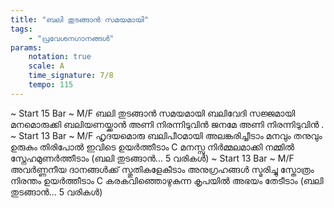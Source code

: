 ```yaml
---
title: "ബലി തുടങ്ങാൻ സമയമായി"
tags:
    - "പ്രവേശനഗാനങ്ങൾ"
params:
    notation: true
    scale: A
    time_signature: 7/8
    tempo: 115
---
```

~ Start 15 Bar ~
M/F
ബലി തുടങ്ങാൻ സമയമായി
ബലിവേദി സജ്ജമായി
മനമൊരുക്കി ബലിയണയ്ക്കാൻ
അണി നിരന്നിടുവിൻ ജനമേ
അണി നിരന്നിടുവിൻ
.
~ Start 13 Bar ~
M/F
ഹൃദയമൊരു ബലിപീഠമായി അലങ്കരിച്ചീടാം
മനവും തനുവും ഉരുകും തിരിപോൽ
ഇവിടെ ഉയർത്തീടാം
C
മനസ്സു നിർമ്മലമാക്കി നമ്മിൽ
സ്നേഹമുണർത്തീടാം
(ബലി തുടങ്ങാൻ... 5 വരികൾ)
~ Start 13 Bar ~
M/F
അവർണ്ണനീയ ദാനങ്ങൾക്ക് സ്തുതികളേകീടാം
അനുഗ്രഹങ്ങൾ സ്മരിച്ചു സ്തോത്രം
നിരന്തം ഉയർത്തീടാം
C
കരകവിഞ്ഞൊഴുകുന്ന കൃപയിൽ
അഭയം തേടീടാം
(ബലി തുടങ്ങാൻ... 5 വരികൾ)
